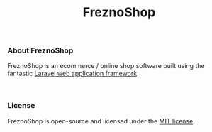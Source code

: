 <h1 align="center">FreznoShop</h1>

&nbsp;
### About FreznoShop

FreznoShop is an ecommerce / online shop software built using the fantastic [Laravel web application framework](https://github.com/laravel/framework).

&nbsp;
### License

FreznoShop is open-source and licensed under the [MIT license](http://opensource.org/licenses/MIT).
